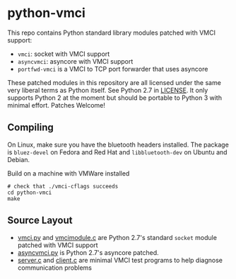 python-vmci
=======

This repo contains Python standard library modules patched with VMCI support:

 * `vmci`: socket with VMCI support
 * `asyncvmci`: asyncore with VMCI support
 * `portfwd-vmci` is a VMCI to TCP port forwarder that uses asyncore

These patched modules in this repository are all licensed under the same very liberal terms as Python itself. See Python 2.7 in [LICENSE](LICENSE).
It only supports Python 2 at the moment but should be portable to Python 3 with minimal effort. Patches Welcome!

Compiling
-------
On Linux, make sure you have the bluetooth headers installed. The package is `bluez-devel` on Fedora and Red Hat and `libbluetooth-dev` on Ubuntu and Debian.

Build on a machine with VMWare installed


    # check that ./vmci-cflags succeeds
    cd python-vmci
    make

Source Layout
-------------

 - [vmci.py](vmci.py) and [vmcimodule.c](vmcimodule.c) are Python 2.7's standard `socket` module patched with VMCI support
 - [asyncvmci.py](asyncvmci.py) is Python 2.7's asyncore patched.
 - [server.c](server.c) and [client.c](client.c) are minimal VMCI test programs to help diagnose communication problems
